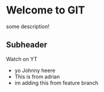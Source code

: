 # Welcome to GIT

some description!

## Subheader
Watch on YT 
- yo Johnny heere
- This is from adrian
- im adding this from feature branch
